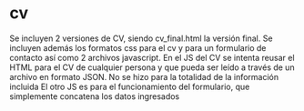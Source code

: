 # cv
Se incluyen 2 versiones de CV, siendo cv_final.html la versión final.
Se incluyen además los formatos css para el cv y para un formulario de contacto así como 2 archivos javascript.
En el JS del CV se intenta reusar el HTML para el CV de cualquier persona y que pueda ser leído a través de un archivo en formato JSON.
No se hizo para la totalidad de la información incluida
El otro JS es para el funcionamiento del formulario, que simplemente concatena los datos ingresados
